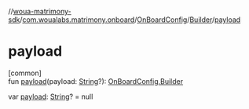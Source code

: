 //[woua-matrimony-sdk](../../../../index.md)/[com.woualabs.matrimony.onboard](../../index.md)/[OnBoardConfig](../index.md)/[Builder](index.md)/[payload](payload.md)

# payload

[common]\
fun [payload](payload.md)(payload: [String](https://kotlinlang.org/api/latest/jvm/stdlib/kotlin/-string/index.html)?): [OnBoardConfig.Builder](index.md)

var [payload](payload.md): [String](https://kotlinlang.org/api/latest/jvm/stdlib/kotlin/-string/index.html)? = null
